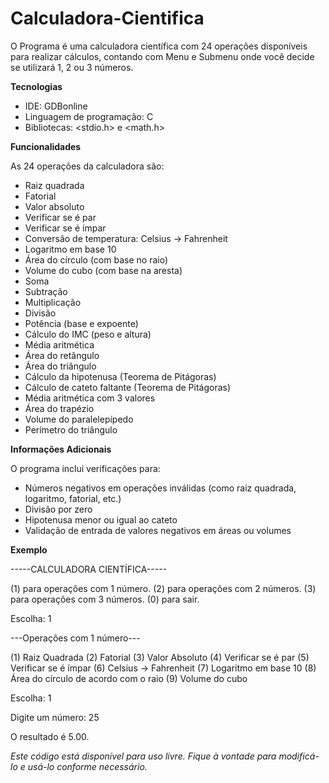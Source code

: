 # Calculadora-Cientifica
O Programa é uma calculadora científica com 24 operações disponíveis para realizar cálculos, contando com Menu e Submenu onde você decide se utilizará 1, 2 ou 3 números.

**Tecnologias**

- IDE: GDBonline
- Linguagem de programação: C
- Bibliotecas: <stdio.h> e <math.h>

**Funcionalidades**

As 24 operações da calculadora são:
- Raiz quadrada
- Fatorial
- Valor absoluto
- Verificar se é par
- Verificar se é ímpar
- Conversão de temperatura: Celsius → Fahrenheit
- Logaritmo em base 10
- Área do círculo (com base no raio)
- Volume do cubo (com base na aresta)
- Soma
- Subtração
- Multiplicação
- Divisão
- Potência (base e expoente)
- Cálculo do IMC (peso e altura)
- Média aritmética
- Área do retângulo
- Área do triângulo
- Cálculo da hipotenusa (Teorema de Pitágoras)
- Cálculo de cateto faltante (Teorema de Pitágoras)
- Média aritmética com 3 valores
- Área do trapézio
- Volume do paralelepípedo
- Perímetro do triângulo

**Informações Adicionais**

O programa inclui verificações para:
- Números negativos em operações inválidas (como raiz quadrada, logaritmo, fatorial, etc.)
- Divisão por zero
- Hipotenusa menor ou igual ao cateto
- Validação de entrada de valores negativos em áreas ou volumes
 

**Exemplo**

-----CALCULADORA CIENTÍFICA-----

(1) para operações com 1 número.
(2) para operações com 2 números.
(3) para operações com 3 números.
(0) para sair.

Escolha: 1

---Operações com 1 número---

(1) Raiz Quadrada
(2) Fatorial
(3) Valor Absoluto
(4) Verificar se é par
(5) Verificar se é ímpar
(6) Celsius -> Fahrenheit
(7) Logaritmo em base 10
(8) Área do círculo de acordo com o raio
(9) Volume do cubo

Escolha: 1

Digite um número: 25

O resultado é 5.00.

*Este código está disponível para uso livre. Fique à vontade para modificá-lo e usá-lo conforme necessário.*

